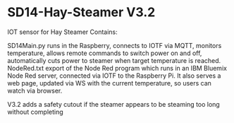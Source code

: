 # SD14-Hay-Steamer V3.2
IOT sensor for Hay Steamer
Contains:

SD14Main.py	runs in the Raspberry, connects to IOTF via MQTT, monitors temperature, allows remote commands to switch power on and off, automatically cuts power to steamer when target temperature is reached.
NodeRed.txt	export of the Node Red program which runs in an IBM Bluemix Node Red server, connected via IOTF to the Raspberry Pi. 
		It also serves a web page, updated via WS with the current temperature, so users can watch via browser.

V3.2 adds a safety cutout if the steamer appears to be steaming too long without completing

